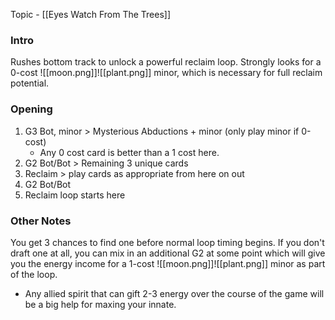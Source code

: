 Topic - [[Eyes Watch From The Trees]]
### Intro
Rushes bottom track to unlock a powerful reclaim loop. Strongly looks for a 0-cost ![[moon.png]]![[plant.png]] minor, which is necessary for full reclaim potential. 

### Opening
1. G3 Bot, minor > Mysterious Abductions + minor (only play minor if 0-cost)
	- Any 0 cost card is better than a 1 cost here.
2. G2 Bot/Bot > Remaining 3 unique cards
3. Reclaim > play cards as appropriate from here on out
4. G2 Bot/Bot
5. Reclaim loop starts here

### Other Notes
You get 3 chances to find one before normal loop timing begins. If you don't draft one at all, you can mix in an additional G2 at some point which will give you the energy income for a 1-cost ![[moon.png]]![[plant.png]] minor as part of the loop.
- Any allied spirit that can gift 2-3 energy over the course of the game will be a big help for maxing your innate.
